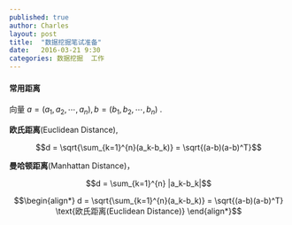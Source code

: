 ```yaml
---
published: true
author: Charles
layout: post
title:  "数据挖掘笔试准备"
date:   2016-03-21 9:30
categories: 数据挖掘  工作
---
```


#### 常用距离
向量 $a = (a_1,a_2,\cdots,a_n),b = (b_1,b_2,\cdots,b_n)$ .

**欧氏距离**(Euclidean Distance),

$$d = \sqrt{\sum_{k=1}^{n}(a_k-b_k)} = \sqrt{(a-b)(a-b)^T}$$

**曼哈顿距离**(Manhattan Distance)，

$$d = \sum_{k=1}^{n} |a_k-b_k|$$

$$\begin{align*}
d = \sqrt{\sum_{k=1}^{n}(a_k-b_k)} = \sqrt{(a-b)(a-b)^T} \text{欧氏距离(Euclidean Distance)}
\end{align*}$$
